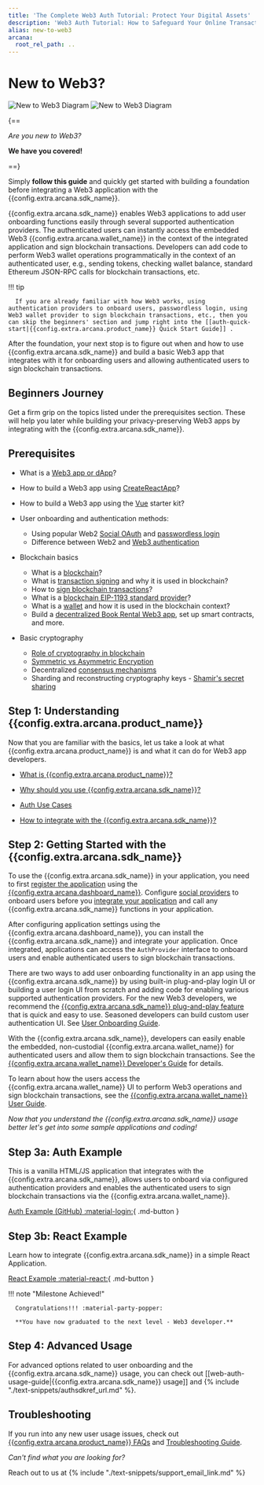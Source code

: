 ```yaml
---
title: 'The Complete Web3 Auth Tutorial: Protect Your Digital Assets'
description: 'Web3 Auth Tutorial: How to Safeguard Your Online Transactions and Protect Your Identity. Learn More Here'
alias: new-to-web3
arcana:
  root_rel_path: ..
---
```


# New to Web3?

![New to Web3 Diagram](/img/diagrams/d_new_2_web3_light.png#only-light)
![New to Web3 Diagram](/img/diagrams/d_new_2_web3_dark.png#only-dark)

{==

*Are you new to Web3?*

**We have you covered!**

==}

Simply **follow this guide** and quickly get started with building a foundation before integrating a Web3 application with the {{config.extra.arcana.sdk_name}}.

{{config.extra.arcana.sdk_name}} enables Web3 applications to add user onboarding functions easily through several supported authentication providers. The authenticated users can instantly access the embedded Web3 {{config.extra.arcana.wallet_name}} in the context of the integrated application and sign blockchain transactions. Developers can add code to perform Web3 wallet operations programmatically in the context of an authenticated user, e.g., sending tokens, checking wallet balance, standard Ethereum JSON-RPC calls for blockchain transactions, etc.

!!! tip

      If you are already familiar with how Web3 works, using authentication providers to onboard users, passwordless login, using Web3 wallet provider to sign blockchain transactions, etc., then you can skip the beginners' section and jump right into the [[auth-quick-start|{{config.extra.arcana.product_name}} Quick Start Guide]] .

After the foundation, your next stop is to figure out when and how to use {{config.extra.arcana.sdk_name}} and build a basic Web3 app that integrates with it for onboarding users and allowing authenticated users to sign blockchain transactions.

## Beginners Journey

Get a firm grip on the topics listed under the prerequisites section. These will help you later while building your privacy-preserving Web3 apps by integrating with the {{config.extra.arcana.sdk_name}}.

## Prerequisites

* What is a [Web3 app or dApp](https://ethereum.org/en/developers/docs/dapps/#prerequisites)?

* How to build a Web3 app using [CreateReactApp](https://create-react-app.dev/)?

* How to build a Web3 app using the [Vue](https://vuejs.org/) starter kit?

* User onboarding and authentication methods:

    - Using popular Web2 [Social OAuth](https://auth0.com/learn/social-login/) and [passwordless login](https://auth0.com/passwordless)
    - Difference between Web2 and [Web3 authentication](https://blog.mycrypto.com/sign-in-with-ethereum-an-alternative-to-centralized-identity-providers)

* Blockchain basics

    - What is a [blockchain](https://ethereum.org/en/developers/docs/intro-to-ethereum/#what-is-a-blockchain)?
    - What is [transaction signing](https://ethereum.org/en/developers/tutorials/sending-transactions-using-web3-and-alchemy/#why-do-i-need-to-sign-my-transactions) and why it is used in blockchain?
    - How to [sign blockchain transactions](https://ethereum.org/en/developers/tutorials/sending-transactions-using-web3-and-alchemy/)?
    - What is a [blockchain EIP-1193 standard provider](https://eips.ethereum.org/EIPS/eip-1193)?
    - What is a [wallet](https://ethereum.org/en/wallets/#main-content) and how it is used in the blockchain context?
    - Build a [decentralized Book Rental Web3 app](https://developers.tron.network/docs/build-a-web3-app), set up smart contracts, and more.

* Basic cryptography

    - [Role of cryptography in blockchain](https://consensys.net/blog/blockchain-explained/how-ethereum-works-part-1-cryptography-consensus-and-transactions/)
    - [Symmetric vs Asymmetric Encryption](https://www.ssl2buy.com/wiki/symmetric-vs-asymmetric-encryption-what-are-differences#:~:text=Symmetric%20encryption%20uses%20a%20single,and%20decrypt%20messages%20when%20communicating)
    - Decentralized [consensus mechanisms](https://ethereum.org/en/developers/docs/consensus-mechanisms/)
    - Sharding and reconstructing cryptography keys - [Shamir's secret sharing](https://medium.com/@keylesstech/a-beginners-guide-to-shamir-s-secret-sharing-e864efbf3648)

## Step 1: Understanding {{config.extra.arcana.product_name}}

Now that you are familiar with the basics, let us take a look at what {{config.extra.arcana.product_name}} is and what it can do for Web3 app developers.

* [What is {{config.extra.arcana.product_name}}?]({{page.meta.arcana.root_rel_path}}/whatisan.md)

* [Why should you use {{config.extra.arcana.sdk_name}}?]({{page.meta.arcana.root_rel_path}}/whyan.md)

* [Auth Use Cases]({{page.meta.arcana.root_rel_path}}/use_cases.md)

* [How to integrate with the {{config.extra.arcana.sdk_name}}?]({{page.meta.arcana.root_rel_path}}/howdoiuse.md)

## Step 2: Getting Started with the {{config.extra.arcana.sdk_name}}

To use the {{config.extra.arcana.sdk_name}} in your application, you need to first [register the application]({{page.meta.arcana.root_rel_path}}/howto/config_dapp.md) using the [{{config.extra.arcana.dashboard_name}}]({{page.meta.arcana.root_rel_path}}/concepts/dashboard.md). Configure [social providers]({{page.meta.arcana.root_rel_path}}/howto/config_social/index.md) to onboard users before you [integrate your application]({{page.meta.arcana.root_rel_path}}/howto/integrate_auth/index.md) and call any {{config.extra.arcana.sdk_name}} functions in your application.

After configuring application settings using the {{config.extra.arcana.dashboard_name}}, you can install the {{config.extra.arcana.sdk_name}} and integrate your application. Once integrated, applications can access the `AuthProvider` interface to onboard users and enable authenticated users to sign blockchain transactions.

There are two ways to add user onboarding functionality in an app using the {{config.extra.arcana.sdk_name}} by using built-in plug-and-play login UI or building a user login UI from scratch and adding code for enabling various supported authentication providers. For the new Web3 developers, we recommend the [{{config.extra.arcana.sdk_name}} plug-and-play feature]({{page.meta.arcana.root_rel_path}}/concepts/plugnplayauth.md) that is quick and easy to use. Seasoned developers can build custom user authentication UI. See [User Onboarding Guide]({{page.meta.arcana.root_rel_path}}/howto/onboard_users/index.md). 

With the {{config.extra.arcana.sdk_name}}, developers can easily enable the embedded, non-custodial {{config.extra.arcana.wallet_name}} for authenticated users and allow them to sign blockchain transactions. See the [{{config.extra.arcana.wallet_name}} Developer's Guide]({{page.meta.arcana.root_rel_path}}/howto/arcana_wallet/index.md) for details.

To learn about how the users access the {{config.extra.arcana.wallet_name}} UI to perform Web3 operations and sign blockchain transactions, see the [{{config.extra.arcana.wallet_name}} User Guide]({{page.meta.arcana.root_rel_path}}/user_guides/wallet_ui/index.md).

*Now that you understand the {{config.extra.arcana.sdk_name}} usage better let's get into some sample applications and coding!*

## Step 3a: Auth Example

This is a vanilla HTML/JS application that integrates with the {{config.extra.arcana.sdk_name}}, allows users to onboard via configured authentication providers and enables the authenticated users to sign blockchain transactions via the {{config.extra.arcana.wallet_name}}.

[Auth Example (GitHub) :material-login:](https://github.com/arcana-network/auth/tree/main/examples){ .md-button }

## Step 3b: React Example

Learn how to integrate {{config.extra.arcana.sdk_name}} in a simple React Application.

[React Example :material-react:]({{page.meta.arcana.root_rel_path}}/tutorials/code_samples/react_code_sample.md){ .md-button }

!!! note "Milestone Achieved!"

      Congratulations!!! :material-party-popper:

      **You have now graduated to the next level - Web3 developer.**

## Step 4: Advanced Usage

For advanced options related to user onboarding and the {{config.extra.arcana.sdk_name}} usage, you can check out [[web-auth-usage-guide|{{config.extra.arcana.sdk_name}} usage]] and {% include "./text-snippets/authsdkref_url.md" %}.

## Troubleshooting

If you run into any new user usage issues, check out [{{config.extra.arcana.product_name}} FAQs]({{page.meta.arcana.root_rel_path}}/faq/index.md) and [Troubleshooting Guide]({{page.meta.arcana.root_rel_path}}/troubleshooting.md).

*Can't find what you are looking for?*

Reach out to us at {% include "./text-snippets/support_email_link.md" %}
